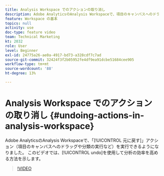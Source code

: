 ```yaml
---
title: Analysis Workspace でのアクションの取り消し
description: Adobe AnalyticsのAnalysis Workspaceで、項目のキャンバスへのドラッグや分類の実行などのアクションを「元に戻す」ことができるようになりました。 このビデオでは、元に戻すを使用して分析をより効率的におこなう方法を示します。
feature: Workspace の基本
topics: null
activity: use
doc-type: feature video
team: Technical Marketing
kt: 2032
role: User
level: Beginner
exl-id: 24775a26-ae0a-4917-bd73-a328cdf7c7ad
source-git-commit: 32424f3f2b05952fe4df9ea91dcbe51684cee905
workflow-type: tm+mt
source-wordcount: '88'
ht-degree: 13%

---
```


# Analysis Workspace でのアクションの取り消し {#undoing-actions-in-analysis-workspace}

Adobe AnalyticsのAnalysis Workspaceで、「[!UICONTROL 元に戻す]」アクション（項目のキャンバスへのドラッグや分類の実行など）を実行できるようになりました。 このビデオでは、[!UICONTROL undo]を使用して分析の効率を高める方法を示します。

>[!VIDEO](https://video.tv.adobe.com/v/23983/?quality=12)
